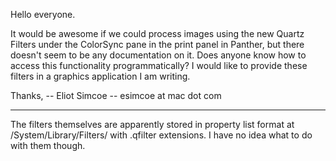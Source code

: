 Hello everyone.

It would be awesome if we could process images using the new Quartz Filters under the ColorSync pane in the print panel in Panther, but there doesn't seem to be any documentation on it. Does anyone know how to access this functionality programmatically? I would like to provide these filters in a graphics application I am writing.

Thanks,
-- Eliot Simcoe
-- esimcoe at mac dot com

----

The filters themselves are apparently stored in property list format at /System/Library/Filters/ with .qfilter extensions. I have no idea what to do with them though.

